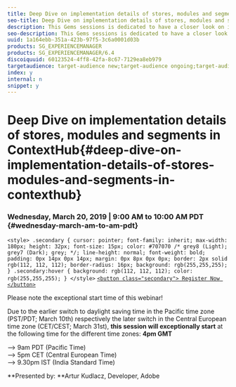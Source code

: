 ```yaml
---
title: Deep Dive on implementation details of stores, modules and segments in ContextHub
seo-title: Deep Dive on implementation details of stores, modules and segments in ContextHub
description: This Gems sessions is dedicated to have a closer look on implementation details of ContextHub stores of different types, using different persistence layers. Custom modules implementation (both via code and configuration using base module renderer), as well as how to organize modules in separate ContextHub modes. Lastly, we will see how ContextHub segment traits are working, how to implement custom comparator and how to instantiate segments programatically.
seo-description: This Gems sessions is dedicated to have a closer look on implementation details of ContextHub stores of different types, using different persistence layers. Custom modules implementation (both via code and configuration using base module renderer), as well as how to organize modules in separate ContextHub modes. Lastly, we will see how ContextHub segment traits are working, how to implement custom comparator and how to instantiate segments programatically.
uuid: 1a164ebb-351a-423b-97f5-3c6a0001d03b
products: SG_EXPERIENCEMANAGER
products: SG_EXPERIENCEMANAGER/6.4
discoiquuid: 60123524-4ff8-42fa-8c67-7129ea8eb979
targetaudience: target-audience new;target-audience ongoing;target-audience upgrader
index: y
internal: n
snippet: y
---
```


# Deep Dive on implementation details of stores, modules and segments in ContextHub{#deep-dive-on-implementation-details-of-stores-modules-and-segments-in-contexthub}

### Wednesday, March 20, 2019 | 9:00 AM to 10:00 AM PDT {#wednesday-march-am-to-am-pdt}

`<style> .secondary { cursor: pointer; font-family: inherit; max-width: 180px; height: 32px; font-size: 15px; color: #707070 /* grey8 (Light); grey7 (Dark); grey; */; line-height: normal; font-weight: bold; padding: 0px 14px 0px 14px; margin: 0px 8px 0px 0px; border: 2px solid rgb(112, 112, 112); border-radius: 16px; background: rgb(255,255,255); } .secondary:hover { background: rgb(112, 112, 112); color: rgb(255,255,255); } </style>` [ `<button class="secondary"> Register Now </button>`](https://www.meetup.com/AEM-Technologist-Group/)

Please note the exceptional start time of this webinar!

Due to the earlier switch to daylight saving time in the Pacific time zone (PST/PDT; March 10th) respectively the later switch in the Central European time zone (CET/CEST; March 31st), **this session will exceptionally start** at the following time for the different time zones: **4pm GMT** 
  
--&gt; 9am PDT (Pacific Time)  
--&gt; 5pm CET (Central European Time)  
--&gt; 9.30pm IST (India Standard Time)

**Presented by: **Artur Kudlacz, Developer, Adobe

